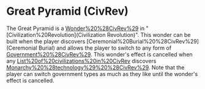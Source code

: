 # Great Pyramid (CivRev)

The Great Pyramid is a [Wonder%20%28CivRev%29](wonder) in "[Civilization%20Revolution](Civilization Revolution)".
This wonder can be built when the player discovers [Ceremonial%20Burial%20%28CivRev%29](Ceremonial Burial) and allows the player to switch to any form of [Government%20%28CivRev%29](government). This wonder's effect is cancelled when any [List%20of%20civilizations%20in%20CivRev](civilization) discovers [Monarchy%20%28technology%29%20%28CivRev%29](Monarchy). Note that the player can switch government types as much as they like until the wonder's effect is cancelled.